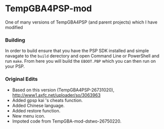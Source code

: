 # TempGBA4PSP-mod
One of many versions of TempGBA4PSP (and parent projects) which I have modified 

### Building
In order to build ensure that you have the PSP SDK installed and simple navagate to the `build`  derectory and open Command Line or PowerShell and run `make`. From here you will build the `EBOOT.PBP` which you can then run on your PSP.

### Original Edits
- Based on this version (TempGBA4PSP-26731020), http://www1.axfc.net/uploader/so/3063963
- Added gpsp kai 's cheats function.
- Added Chinese language.
- Added restore function.
- New menu icon.
- Impoted code from TempGBA-mod-dstwo-26750220.
